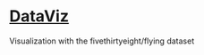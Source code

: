 # [DataViz](http://rpubs.com/littleguair/403790)

Visualization with the fivethirtyeight/flying dataset
